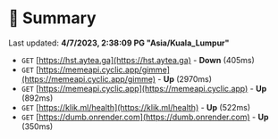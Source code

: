# 📖 Summary
Last updated: **4/7/2023, 2:38:09 PG "Asia/Kuala_Lumpur"**

- `GET` [https://hst.aytea.ga](https://hst.aytea.ga) - **Down** (405ms)
- `GET` [https://memeapi.cyclic.app/gimme](https://memeapi.cyclic.app/gimme) - **Up** (2970ms)
- `GET` [https://memeapi.cyclic.app](https://memeapi.cyclic.app) - **Up** (892ms)
- `GET` [https://klik.ml/health](https://klik.ml/health) - **Up** (522ms)
- `GET` [https://dumb.onrender.com](https://dumb.onrender.com) - **Up** (350ms)
